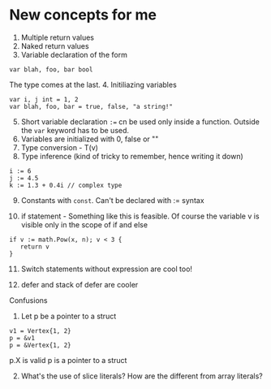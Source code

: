 # New concepts for me

1. Multiple return values
2. Naked return values
3. Variable declaration of the form
```
var blah, foo, bar bool
```
The type comes at the last.
4. Initiliazing variables
```
var i, j int = 1, 2
var blah, foo, bar = true, false, "a string!"
```
5. Short variable declaration
```:=``` cn be used only inside a function. Outside the ```var``` keyword has to be used.
6. Variables are initialized with 0, false or ""
7. Type conversion - T(v)
8. Type inference (kind of tricky to remember, hence writing it down)
```
i := 6
j := 4.5
k := 1.3 + 0.4i // complex type
```
9. Constants with ```const```. Can't be declared with := syntax

10. if statement - Something like this is feasible. Of course the variable v is visible only in the scope of if and else
```
if v := math.Pow(x, n); v < 3 {
   return v
}
```

11. Switch statements without expression are cool too!

12. defer and stack of defer are cooler



Confusions

1. Let p be a pointer to a struct

```
v1 = Vertex{1, 2}
p = &v1
p = &Vertex{1, 2}
```

p.X is valid
p is a pointer to a struct


2. What's the use of slice literals? How are the different from array literals?